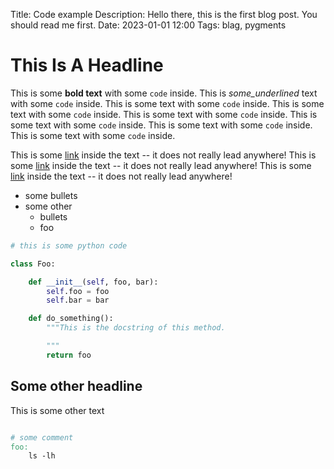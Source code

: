 Title: Code example
Description: Hello there, this is the first blog post. You should read me first.
Date: 2023-01-01 12:00
Tags: blag, pygments

# This Is A Headline

This is some **bold text** with some `code` inside. This is _some_underlined_
text with some `code` inside. This is some text with some `code` inside. This
is some text with some `code` inside. This is some text with some `code`
inside. This is some text with some `code` inside. This is some text with some
`code` inside. This is some text with some `code` inside.

This is some [link](https://example.com) inside the text -- it does not really
lead anywhere! This is some [link](https://example.com) inside the text -- it
does not really lead anywhere! This is some [link](https://example.com) inside
the text -- it does not really lead anywhere!


* some bullets
* some other
  * bullets
  * foo

```python
# this is some python code

class Foo:

    def __init__(self, foo, bar):
        self.foo = foo
        self.bar = bar

    def do_something():
        """This is the docstring of this method.

        """
        return foo
```


## Some other headline

This is some other text

```makefile

# some comment
foo:
    ls -lh
```
